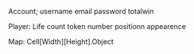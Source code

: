 Account;
  username
  email
  password
  totalwin

Player:
  Life count
  token number
  positionn
  appearence
  
Map:
  Cell[Width][Height].Object
  
